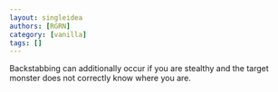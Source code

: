 ```yaml
---
layout: singleidea
authors: [RGRN]
category: [vanilla]
tags: []
---
```

Backstabbing can additionally occur if you are stealthy and the target monster does not correctly know where you are.
